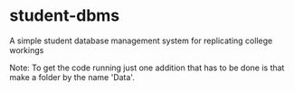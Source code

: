 # student-dbms
A simple student database management system for replicating college workings


Note: To get the code running just one addition that has to be done is that make a folder by the name 'Data'.
